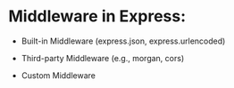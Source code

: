 # Middleware in Express:

- Built-in Middleware (express.json, express.urlencoded)

- Third-party Middleware (e.g., morgan, cors)

- Custom Middleware
